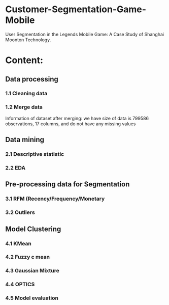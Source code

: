 # Customer-Segmentation-Game-Mobile
User Segmentation in the Legends Mobile Game:  A Case Study of Shanghai Moonton Technology.
# Content:
## Data processing
### 1.1 Cleaning data
### 1.2 Merge data
Information of dataset after merging: we have size of data is 799586 observations, 17 columns, and do not have any missing values

## Data mining
### 2.1 Descriptive statistic
### 2.2 EDA

## Pre-processing data for Segmentation
### 3.1 RFM (Recency/Frequency/Monetary
### 3.2 Outliers

## Model Clustering
### 4.1 KMean
### 4.2 Fuzzy c mean
### 4.3 Gaussian Mixture
### 4.4 OPTICS
### 4.5 Model evaluation
